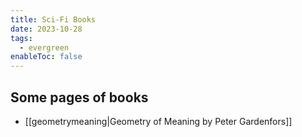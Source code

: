 ```yaml
---
title: Sci-Fi Books
date: 2023-10-28
tags:
  - evergreen
enableToc: false
---
```


## Some pages of books

* [[geometrymeaning|Geometry of Meaning by Peter Gardenfors]]

<!-- * [[geometrymeaning|Geometry of Meaning by Peter Gardenfors]] -->




